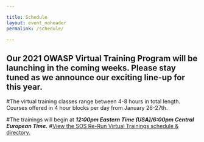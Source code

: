 ```yaml
---

title: Schedule
layout: event_noheader
permalink: /schedule/

---
```

## Our 2021 OWASP Virtual Training Program will be launching in the coming weeks. Please stay tuned as we announce our exciting line-up for this year.

#The virtual training classes range between 4-8 hours in total length. Courses offered in 4 hour blocks per day from January 26-27th. 

#The trainings will begin at ***12:00pm Eastern Time (USA)/6:00pm Central European Time.***
#<a id="sched-embed" href="//sosrerunvirtualtrainings202.sched.com/list/descriptions/">View the SOS Re-Run Virtual Trainings schedule &amp; directory.</a><script type="text/javascript" src="//sosrerunvirtualtrainings202.sched.com/js/embed.js"></script>
